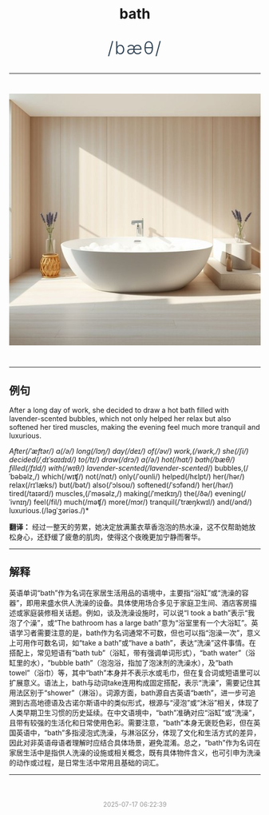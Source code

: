 <div align="center">

# bath

<div style="margin: 30px 0;">
<h1 style="font-size: 2.5em; font-weight: 300; letter-spacing: 2px; margin: 0; color: #2c3e50;">
/bæθ/
</h1>
</div>

</div>

---

<div align="center" style="margin: 40px 0;">

![bath](images/bath.png)

</div>

---

## 例句

After a long day of work, she decided to draw a hot bath filled with lavender-scented bubbles, which not only helped her relax but also softened her tired muscles, making the evening feel much more tranquil and luxurious.

*After(/ˈæftər/) a(/ə/) long(/lɔŋ/) day(/deɪ/) of(/əv/) work,(/wərk,/) she(/ʃi/) decided(/ˌdɪˈsaɪdɪd/) to(/tɪ/) draw(/drɔ/) a(/ə/) hot(/hɑt/) bath(/bæθ/) filled(/fɪld/) with(/wɪθ/) lavender-scented(/lavender-scented*/) bubbles,(/ˈbəbəlz,/) which(/wɪʧ/) not(/nɑt/) only(/ˈoʊnli/) helped(/hɛlpt/) her(/hər/) relax(/rɪˈlæks/) but(/bət/) also(/ˈɔlsoʊ/) softened(/ˈsɔfənd/) her(/hər/) tired(/taɪərd/) muscles,(/ˈməsəlz,/) making(/ˈmeɪkɪŋ/) the(/ðə/) evening(/ˈivnɪŋ/) feel(/fil/) much(/məʧ/) more(/mɔr/) tranquil(/ˈtræŋkwɪl/) and(/ənd/) luxurious.(/ləgˈʒəriəs./)*

**翻译：** 经过一整天的劳累，她决定放满薰衣草香泡泡的热水澡，这不仅帮助她放松身心，还舒缓了疲惫的肌肉，使得这个夜晚更加宁静而奢华。

---

## 解释

英语单词“bath”作为名词在家居生活用品的语境中，主要指“浴缸”或“洗澡的容器”，即用来盛水供人洗澡的设备。具体使用场合多见于家庭卫生间、酒店客房描述或家庭装修相关话题。例如，谈及洗澡设施时，可以说“I took a bath”表示“我泡了个澡”，或“The bathroom has a large bath”意为“浴室里有一个大浴缸”。英语学习者需要注意的是，bath作为名词通常不可数，但也可以指“泡澡一次”，意义上可用作可数名词，如“take a bath”或“have a bath”，表达“洗澡”这件事情。在搭配上，常见短语有“bath tub”（浴缸，带有强调单词形式），“bath water”（浴缸里的水），“bubble bath”（泡泡浴，指加了泡沫剂的洗澡水），及“bath towel”（浴巾）等，其中“bath”本身并不表示水或毛巾，但在复合词或短语里可以扩展意义。语法上，bath与动词take连用构成固定搭配，表示“洗澡”，需要记住其用法区别于“shower”（淋浴）。词源方面，bath源自古英语“bæth”，进一步可追溯到古高地德语及古诺尔斯语中的类似形式，根源与“浸泡”或“沐浴”相关，体现了人类早期卫生习惯的历史延续。在中文语境中，“bath”准确对应“浴缸”或“洗澡”，且带有较强的生活化和日常使用色彩。需要注意，“bath”本身无褒贬色彩，但在英国英语中，“bath”多指浸泡式洗澡，与淋浴区分，体现了文化和生活方式的差异，因此对非英语母语者理解时应结合具体场景，避免混淆。总之，“bath”作为名词在家居生活中是指供人洗澡的设施或相关概念，既有具体物件含义，也可引申为洗澡的动作或过程，是日常生活中常用且基础的词汇。


---

<div align="center" style="margin-top: 50px;">
<small style="color: #999; font-size: 0.9em;">2025-07-17 06:22:39</small>
</div>
